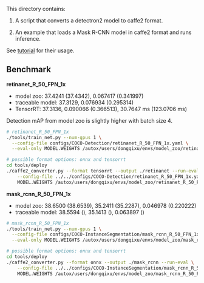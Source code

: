 
This directory contains:

1. A script that converts a detectron2 model to caffe2 format.

2. An example that loads a Mask R-CNN model in caffe2 format and runs inference.

See [tutorial](https://detectron2.readthedocs.io/tutorials/deployment.html)
for their usage.

## Benchmark

**retinanet_R_50_FPN_1x**

* model zoo: 37.4241 (37.4342), 0.067417 (0.341997)
* traceable model: 37.3129, 0.076934 (0.295314)
* TensorRT: 37.3136, 0.090066 (0.366513), 30.7647 ms (123.0706 ms)

Detection mAP from model zoo is slightly higher with batch size 4.

```bash
# retinanet_R_50_FPN_1x
./tools/train_net.py --num-gpus 1 \
  --config-file configs/COCO-Detection/retinanet_R_50_FPN_1x.yaml \
  --eval-only MODEL.WEIGHTS /autox/users/dongqixu/envs/model_zoo/retinanet_R_50_FPN_1x.pkl TEST.BATCH_SIZE 4

# possible format options: onnx and tensorrt
cd tools/deploy
./caffe2_converter.py --format tensorrt --output ./retinanet --run-eval \
    --config-file ../../configs/COCO-Detection/retinanet_R_50_FPN_1x.yaml \
    MODEL.WEIGHTS /autox/users/dongqixu/envs/model_zoo/retinanet_R_50_FPN_1x.pkl INPUT.DYNAMIC False TEST.BATCH_SIZE 4
```

**mask_rcnn_R_50_FPN_1x**

* model zoo: 38.6500 (38.6539), 35.2411 (35.2287), 0.046978 (0.220222)
* traceable model: 38.5594 (), 35.1413 (), 0.063897 ()

```bash
# mask_rcnn_R_50_FPN_1x
./tools/train_net.py --num-gpus 1 \
  --config-file configs/COCO-InstanceSegmentation/mask_rcnn_R_50_FPN_1x.yaml \
  --eval-only MODEL.WEIGHTS /autox/users/dongqixu/envs/model_zoo/mask_rcnn_R_50_FPN_1x.pkl TEST.BATCH_SIZE 4

# possible format options: onnx and tensorrt
cd tools/deploy
./caffe2_converter.py --format onnx --output ./mask_rcnn --run-eval \
    --config-file ../../configs/COCO-InstanceSegmentation/mask_rcnn_R_50_FPN_1x.yaml \
    MODEL.WEIGHTS /autox/users/dongqixu/envs/model_zoo/mask_rcnn_R_50_FPN_1x.pkl INPUT.DYNAMIC False TEST.BATCH_SIZE 4
```
